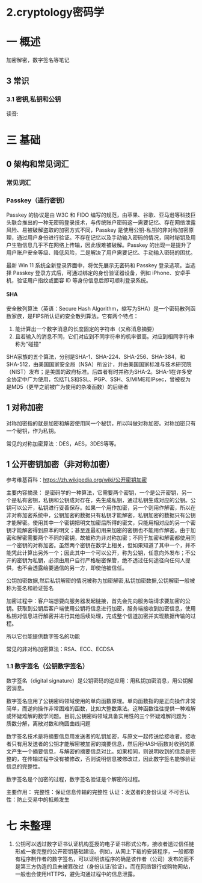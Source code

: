 # 2.cryptology密码学

# 一 概述
加密解密，数字签名等笔记

## 3 常识
### 3.1 密钥,私钥和公钥
读音:

# 三 基础

## 0 架构和常见词汇
### 常见词汇
### Passkey（通行密钥）
Passkey 的协议是由 W3C 和 FIDO 编写的规范，由苹果、谷歌、亚马逊等科技巨头联合推出的一种无密码登录技术，与传统账户密码这一需要记忆、存在网络泄露风险、易被破解盗取的加密方式不同，Passkey 是使用公钥-私钥的非对称加密原理，通过用户身份进行验证。不存在记忆以及手动输入密码的情况，同时秘钥及用户生物信息几乎不在网络上传输，因此很难被破解。Passkey 的出现一是提升了用户账户安全等级、降低风险，二是解决了用户需要记忆、手动输入密码的困扰。

最新 Win 11 系统全新登录界面中，将优先展示无密码和 Passkey 登录选项。当选择 Passkey 登录方式后，可通过绑定的身份验证器设备，例如 iPhone、安卓手机，验证用户指纹或面容 ID 等身份信息后即可顺利登录系统。
#### SHA
安全散列算法（英语：Secure Hash Algorithm，缩写为SHA）是一个密码散列函数家族，是FIPS所认证的安全散列算法。它有两个特点：
1. 能计算出一个数字消息的长度固定的字符串（又称消息摘要）
2. 且若输入的消息不同，它们对应到不同字符串的机率很高。对应到相同字符串称为"碰撞"

SHA家族的五个算法，分别是SHA-1、SHA-224、SHA-256、SHA-384，和SHA-512，由美国国家安全局（NSA）所设计，并由美国国家标准与技术研究院（NIST）发布；是美国的政府标准。后四者有时并称为SHA-2。SHA-1在许多安全协定中广为使用，包括TLS和SSL、PGP、SSH、S/MIME和IPsec，曾被视为是MD5（更早之前被广为使用的杂凑函数）的后继者

## 1 对称加密
对称加密指的就是加密和解密使用同一个秘钥，所以叫做对称加密。对称加密只有一个秘钥，作为私钥。

常见的对称加密算法：DES，AES，3DES等等。

## 1 公开密钥加密（非对称加密）
参考维基百科：https://zh.wikipedia.org/wiki/公开密钥加密

主要内容摘录：
是密码学的一种算法，它需要两个密钥，一个是公开密钥，另一个是私有密钥，私钥和公钥成对存在，先生成私钥，通过私钥生成对应的公钥。公钥可以公开，私钥进行妥善保存。如果一个用作加密，另一个则用作解密，所以在非对称加密系统中，公钥加密的数据只有私钥才能解密，私钥加密的数据只有公钥才能解密。使用其中一个密钥把明文加密后所得的密文，只能用相对应的另一个密钥才能解密得到原本的明文；甚至连最初用来加密的密钥也不能用作解密。由于加密和解密需要两个不同的密钥，故被称为非对称加密；不同于加密和解密都使用同一个密钥的对称加密。虽然两个密钥在数学上相关，但如果知道了其中一个，并不能凭此计算出另外一个；因此其中一个可以公开，称为公钥，任意向外发布；不公开的密钥为私钥，必须由用户自行严格秘密保管，绝不透过任何途径向任何人提供，也不会透露给要通信的另一方，即使他被信任。

公钥加密数据,然后私钥解密的情况被称为加密解密,私钥加密数据,公钥解密一般被称为签名和验证签名

加密过程中：客户端想要向服务器发起链接，首先会先向服务端请求要加密的公钥。获取到公钥后客户端使用公钥将信息进行加密，服务端接收到加密信息，使用私钥对信息进行解密并进行其他后续处理，完成整个信道加密并实现数据传输的过程。

所以它也能提供数字签名的功能

常见的非对称加密算法：RSA、ECC、ECDSA

### 1.1 数字签名（公钥数字签名）
数字签名（digital signature）是公钥密码的逆应用：用私钥加密消息，用公钥解密消息。

数字签名应用了公钥密码领域使用的单向函数原理。单向函数指的是正向操作非常简单，而逆向操作非常困难的函数，比如大整数乘法。这种函数往往提供一种难解或怀疑难解的数学问题。目前,公钥密码领域具备实用性的三个怀疑难解问题为：质数分解，离散对数和椭圆曲线问题

数字签名技术是将摘要信息用发送者的私钥加密，与原文一起传送给接收者。接收者只有用发送者的公钥才能解密被加密的摘要信息，然后用HASH函数对收到的原文产生一个摘要信息，与解密的摘要信息对比。如果相同，则说明收到的信息是完整的，在传输过程中没有被修改，否则说明信息被修改过，因此数字签名能够验证信息的完整性。

数字签名是个加密的过程，数字签名验证是个解密的过程。

主要作用：
完整性：保证信息传输的完整性
认证：发送者的身份认证
不可否认性：防止交易中的抵赖发生

# 七 未整理
1. 公钥可以透过数字证书认证机构签授的电子证书形式公布，接收者透过信任链形成一套完整的公开密钥基础建设。例如，从网上下载的安装程序，一般都带有程序制作者的数字签名，可以证明该程序的确是该作者（公司）发布的而不是第三方伪造的且未被篡改过（身份认证/验证）。而在网络银行或购物网站，一般也会使用HTTPS，避免沟通过程中的信息泄露。